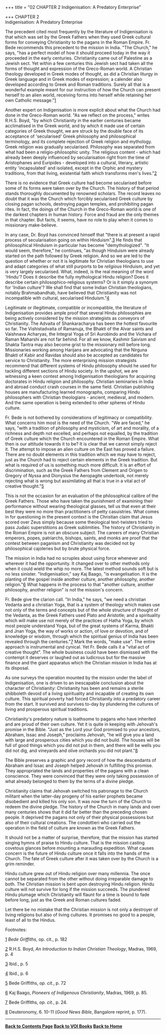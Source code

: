 +++
title = "02 CHAPTER 2         Indigenisation: A Predatory Enterprise"

+++
CHAPTER 2  
Indigenisation: A Predatory Enterprise

The precedent cited most frequently by the literature of Indigenisation
is that which was set by the Greek Fathers when they used Greek cultural
forms for conveying Christianity to the pagans in the Roman Empire. Fr.
Bede recommends this precedent to the mission in India. "The Church," he
says, "has a perfect model of how it should proceed today in the way it
proceeded in the early centuries. Christianity came out of Palestine as
a Jewish sect. Yet within a few centuries this Jewish sect had taken all
the forms of thought and expression of the Greco-Roman world. A
Christian theology developed in Greek modes of thought, as did a
Christian liturgy in Greek language and in Greek modes of expression; a
calender also developed according to Greek and Roman traditions. Surely
all that is a wonderful example meant for our instruction of how the
Church can present herself to an alien world, receiving forms into
herself while retaining her own Catholic message."[1](#1)

Another expert on Indigenisation is more explicit about what the Church
had done in the Greco-Roman world. "As we reflect on the process,"
writes R.H.S. Boyd, "by which Christianity in the earlier centuries
became acclimatised in the Greek world, and by which it made use of
certain categories of Greek thought, we are struck by the double face of
its acceptance of 'secularised' Greek philosophy and philosophical
terminology, and its complete rejection of Greek religion and mythology.
Greek religion was gradually secularised. Philosophy was separated from
what had been a religio-philosophic unity. The religious content - which
had already been deeply influenced by secularisation right from the time
of Aristophanes and Euripides - developed into a cultural, literary,
artistic entity 'incapsulated' and isolated, except in the Orphic and
mystery traditions, from that living, existential faith which transforms
men's lives."[2](#2)

There is no evidence that Greek culture had become secularised before
some of its forms were taken over by the Church. The history of that
period stands thoroughly documented by renowned scholars. The record
leaves no doubt that it was the Church which forcibly secularised Greek
culture by closing pagan schools, destroying pagan temples, and
prohibiting pagan rites. In fact, the doings of the Church in the
Greco-Roman world is one of the darkest chapters in human history. Force
and fraud are the only themes in that chapter. But facts, it seems, have
no role to play when it comes to missionary make-believe.

In any case, Dr. Boyd has convinced himself that "there is at present a
rapid process of secularisation going on within Hinduism".[3](#3) He
finds that philosophical Hinduism in particular has become
"demythologized". "It would seem, therefore," he continues, "as though
Hinduism were already started on the path followed by Greek religion.
And so we are led to the question of whether or not it is legitimate for
Christian theologians to use and adapt categories of what still purports
to be *religious* Hinduism, and yet is very largely secularised. What,
indeed, is the real meaning of the word 'Hindu'? Does it describe the
fully mythological Hindu religion? Does it describe certain
philosophico-religious systems? Or is it simply a synonym for 'Indian
culture'? We shall find that some Indian Christian theologians, notably
Brahmabandhab, have believed that Christianity was not incompatible with
cultural, secularised Hinduism."[4](#4)

Legitimate or illegitimate, compatible or incompatible, the literature
of Indigenisation provides ample proof that several Hindu philosophies
are being actively considered by the mission strategists as conveyors of
Christianity. The Advaita of Shankaracharya has been the hottest
favourite so far. The Vishistadvaita of Ramanuja, the Bhakti of the
Alvar saints and Vaishnava Acharyas, the Integral Yoga of Sri Aurobindo
and the Vichara of Raman Maharshi are not far behind. For all we know,
Kashmir Saivism and Shakta Tantra may also become grist to the
missionary mill before long. Missionaries working among Harijans are
advocating that the Nirguna Bhakti of Kabir and Ravidas should also be
accepted as candidates for service to Christianity. The more
enterprising mission strategists recommend that different systems of
Hindu philosophy should he used for tackling different sections of Hindu
society. In the upshot, we are witnessing a keen contest among
Indigenisation theologians for acquiring doctorates in Hindu religion
and philosophy. Christian seminaries in India and abroad conduct crash
courses in the same field. Christian publishing houses are manufacturing
learned monographs, comparing Hindu philosophers with Christian
theologians - ancient, medieval, and modern. And the same operation is
being extended to other spheres of Hindu culture.

Fr. Bede is not bothered by considerations of legitimacy or
compatibility. What concerns him most is the need of the Church. "We are
faced," he says, "with a tradition of philosophy and mysticism, of art
and morality, of a richness and depth not excelled, and perhaps not
equalled, by the tradition of Greek culture which the Church encountered
in the Roman Empire. What then is our attitude towards it to be? It is
clear that we cannot simply reject it. The attempt to impose an alien
culture on the East has proved a failure. There are no doubt elements in
this tradition which we may have to reject, just as the Church had to
reject certain elements in the Greek tradition. But what is required of
us is something much more difficult. It is an effort of discrimination,
such as the Greek Fathers from Clement and Origen to Gregory of Nyssa
and Dionysius the Aeropagite undertook, not merely rejecting what is
wrong but assimilating all that is true in a vital act of creative
thought."[5](#5)

This is not the occasion for an evaluation of the philosophical calibre
of the Greek Fathers. Those who have taken the punishment of examining
their performance without wearing theological glasses, tell us that even
at their best they were no more than practitioners of petty casuistries.
What comes in for questioning in the present context is the Christian
claim that Jesus scored over Zeus simply because some theological
text-twisters tried to pass Judaic superstitions as Greek sublimities.
The history of Christianity in the Roman Empire is not an obscure
subject. The careers of many Christian emperors, popes, patriarchs,
bishops, saints, and monks are proof that the contest between paganism
and Christianity was decided not by philosophical cajoleries but by
brute physical force.

The mission in India had no scruples about using force whenever and
wherever it had the opportunity. It changed over to other methods only
when it could wield the whip no more. The latest method sounds soft but
is no less sinister. "Indigenisation," say Kaj Baago, "is
evangelisation. It is the planting of the gospel inside another culture,
another philosophy, another religion."[6](#6) What happens in the
process to that "another culture, another philosophy, another religion"
is not the mission's concern.

Fr. Bede give the clarion call. "In India," he says, "we need a
christian Vedanta and a christian Yoga, that is a system of theology
which makes use not only of the terms and concepts but of the whole
structure of thought of the Vedanta, as the Greek Fathers used Plato and
Aristotle; and a spirituality which will make use not merely of the
practices of Hatha Yoga, by which most people understand Yoga, but of
the great systems of Karma, Bhakti and Jnan Yoga, the way of works or
action, of love or devotion, and of knowledge or wisdom, through which
the spiritual genius of India has been revealed through the
centuries."[7](#7) Mark the words, "make use". The entire approach is
instrumental and cynical. Yet Fr. Bede calls it a "vital act of creative
thought". The whole business could have been dismissed with the contempt
it deserves or laughed out as ludicrous but for the massive finance and
the giant apparatus which the Christian mission in India has at its
disposal.

As one surveys the operation mounted by the mission under the label of
Indigenisation, one is driven to an inescapable conclusion about the
character of Christianity: Christianity has been and remains a sterile
shibboleth devoid of a living spirituality and incapable of creating its
own culture. This spiritual poverty had forced Christianity into a
predatory career from the start. It survived and survives to-day by
plundering the cultures of living and prosperous spiritual traditions.

Christianity's predatory nature is loathsome to pagans who have
inherited and are proud of their own culture. Yet it is quite in keeping
with Jehovah's promise in the Bible. "Just as the Lord your God promised
to your ancestors, Abraham, Issac and Joseph," proclaims Jehovah, "he
will give you a land with large and prosperous cities which you did not
build. The houses will be full of good things which you did not put in
them, and there will be wells you did not dig, and vineyards and olive
orchards you did not plant."[8](#8)

The Bible preserves a graphic and gory record of how the descendants of
Abraham and Issac and Joseph helped Jehovah in fulfilling this promise.
They appropriated the lands and properties of the pagans with a clean
conscience. They were convinced that they were only taking possession of
what already belonged to them by the terms of a divine pledge.

Christianity claims that Jehovah switched his patronage to the Church
militant when the latter-day progeny of his earlier prophets became
disobedient and killed his only son. It was now the turn of the Church
to redeem the divine pledge. The history of the Church in many lands and
over many centuries shows that it did far better than the preceding
chosen people. It deprived the pagans not only of their physical
possessions but also of their cultural creations. The condottieri who
carried out the operation in the field of culture are known as the Greek
Fathers.

It should not be a matter of surprise, therefore, that the mission has
started singing hymns of praise to Hindu culture. That is the mission
casting covetous glances before mounting a marauding expedition. What
causes concern is the future of Hindu culture once it falls into the
hands of the Church. The fate of Greek culture after it was taken over
by the Church is a grim reminder.

Hindu culture grew out of Hindu religion over many millennia. The once
cannot be separated from the other without doing irreparable damage to
both. The Christian mission is bent upon destroying Hindu religion.
Hindu culture will not survive for long if the mission succeeds. The
plundered Hindu plumage which Christianity will flaunt for a time is
bound to fade before long, just as the Greek and Roman cultures faded.

Let there be no mistake that the Christian mission is not only a
destroyer of living religions but also of living cultures. It promises
no good to a people, least of all to the Hindus.  

 

Footnotes:

 

[1](#1a) *Bede Griffiths*, op. cit., p. 182

[2](#2a) R.H.S. Boyd, *An Introduction to Indian Christian Theology*,
Madras, 1969, p. 4

[3](#3a) Ibid., p. 5

[4](#4a) Ibid., p. 6

[5](#5a) Bede Griffiths, *op. cit.*, p. 72

[6](#6a) Kaj Baago, *Pioneers of Indigenous Christianity*, Madras, 1969,
p. 85.

[7](#7a) Bede Griffiths, *op. cit.*, p. 24.

[8](#8a) Deuteronomy, 6. 10-11 (*Good News Bible*, Bangalore reprint, p.
177).

 

 

------------------------------------------------------------------------

**[Back to Contents Page](index.htm)    [Back to VOI
Books](http://voiceofdharma.org/books)    [Back to
Home](http://voiceofdharma.org)**
